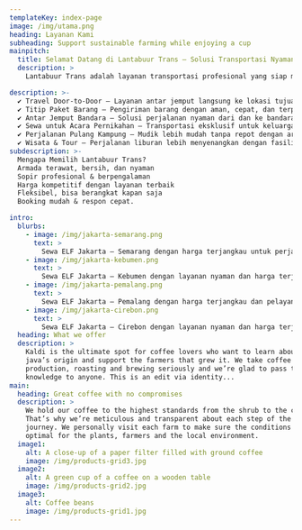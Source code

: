 ```yaml
---
templateKey: index-page
image: /img/utama.png
heading: Layanan Kami
subheading: Support sustainable farming while enjoying a cup
mainpitch:
  title: Selamat Datang di Lantabuur Trans – Solusi Transportasi Nyaman dan Terpercaya!
  description: >
    Lantabuur Trans adalah layanan transportasi profesional yang siap memenuhi kebutuhan perjalanan Anda dengan armada *Isuzu Elf & Proton Exora* yang nyaman dan terawat. Kami berkomitmen untuk memberikan layanan terbaik dengan sistem *jemput dan antar langsung ke lokasi* (door-to-door), sehingga ada perjalanan Anda lebih praktis, aman, cepat, dan efisien.  

description: >-
  ✔ Travel Door-to-Door – Layanan antar jemput langsung ke lokasi tujuan Anda.
  ✔ Titip Paket Barang – Pengiriman barang dengan aman, cepat, dan terpercaya.
  ✔ Antar Jemput Bandara – Solusi perjalanan nyaman dari dan ke bandara.
  ✔ Sewa untuk Acara Pernikahan – Transportasi eksklusif untuk keluarga & tamu undangan.
  ✔ Perjalanan Pulang Kampung – Mudik lebih mudah tanpa repot dengan armada luas.
  ✔ Wisata & Tour – Perjalanan liburan lebih menyenangkan dengan fasilitas terbaik.
subdescription: >-
  Mengapa Memilih Lantabuur Trans?
  Armada terawat, bersih, dan nyaman
  Sopir profesional & berpengalaman
  Harga kompetitif dengan layanan terbaik
  Fleksibel, bisa berangkat kapan saja
  Booking mudah & respon cepat.

intro:
  blurbs:
    - image: /img/jakarta-semarang.png
      text: >
        Sewa ELF Jakarta – Semarang dengan harga terjangkau untuk perjalanan yang nyaman dan aman! Nikmati layanan door-to-door, armada luas dan terawat, serta sopir berpengalaman yang siap mengantar Anda dengan pelayanan terbaik. Cocok untuk mudik, wisata, atau perjalanan bisnis. Pesan sekarang dan rasakan perjalanan tanpa repot!.
    - image: /img/jakarta-kebumen.png
      text: >
        Sewa ELF Jakarta – Kebumen dengan layanan nyaman dan harga terjangkau! Nikmati perjalanan door-to-door dengan armada luas, terawat, dan sopir berpengalaman. Cocok untuk mudik, wisata, atau perjalanan bisnis. Pesan sekarang untuk perjalanan aman dan bebas repot!.
    - image: /img/jakarta-pemalang.png
      text: >
        Sewa ELF Jakarta – Pemalang dengan harga terjangkau dan pelayanan terbaik! Nikmati perjalanan door-to-door dengan armada luas, nyaman, dan sopir berpengalaman. Cocok untuk mudik, wisata, atau perjalanan bisnis. Pesan sekarang untuk perjalanan aman dan tanpa repot!.
    - image: /img/jakarta-cirebon.png
      text: >
        Sewa ELF Jakarta – Cirebon dengan layanan nyaman dan harga terjangkau! Perjalanan door-to-door dengan armada luas, terawat, dan sopir berpengalaman. Cocok untuk mudik, wisata, atau perjalanan bisnis. Pesan sekarang untuk perjalanan aman dan bebas repot!.
  heading: What we offer
  description: >
    Kaldi is the ultimate spot for coffee lovers who want to learn about their
    java’s origin and support the farmers that grew it. We take coffee
    production, roasting and brewing seriously and we’re glad to pass that
    knowledge to anyone. This is an edit via identity...
main:
  heading: Great coffee with no compromises
  description: >
    We hold our coffee to the highest standards from the shrub to the cup.
    That’s why we’re meticulous and transparent about each step of the coffee’s
    journey. We personally visit each farm to make sure the conditions are
    optimal for the plants, farmers and the local environment.
  image1:
    alt: A close-up of a paper filter filled with ground coffee
    image: /img/products-grid3.jpg
  image2:
    alt: A green cup of a coffee on a wooden table
    image: /img/products-grid2.jpg
  image3:
    alt: Coffee beans
    image: /img/products-grid1.jpg
---
```

